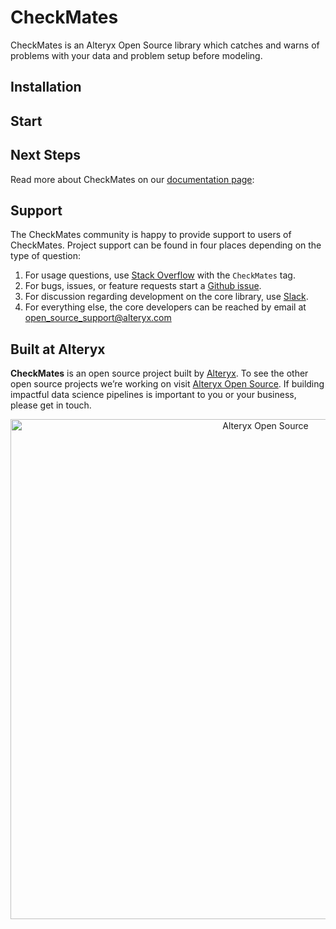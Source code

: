 # CheckMates

CheckMates is an Alteryx Open Source library which catches and warns of problems with your data and problem setup before modeling.

## Installation

## Start

## Next Steps

Read more about CheckMates on our [documentation page](#):

## Support

The CheckMates community is happy to provide support to users of CheckMates. Project support can be found in four places depending on the type of question:
1. For usage questions, use [Stack Overflow](#) with the `CheckMates` tag.
2. For bugs, issues, or feature requests start a [Github issue](#).
3. For discussion regarding development on the core library, use [Slack](#).
4. For everything else, the core developers can be reached by email at open_source_support@alteryx.com

## Built at Alteryx

**CheckMates** is an open source project built by [Alteryx](https://www.alteryx.com). To see the other open source projects we’re working on visit [Alteryx Open Source](https://www.alteryx.com/open-source). If building impactful data science pipelines is important to you or your business, please get in touch.

<p align="center">
  <a href="https://www.alteryx.com/open-source">
    <img src="https://alteryx-oss-web-images.s3.amazonaws.com/OpenSource_Logo-01.png" alt="Alteryx Open Source" width="800"/>
  </a>
</p>
